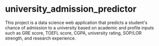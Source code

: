 # university_admission_predictor
This project is a data science web application that predicts a student's chance of admission to a university based on academic and profile inputs such as GRE score, TOEFL score, CGPA, university rating, SOP/LOR strength, and research experience.
